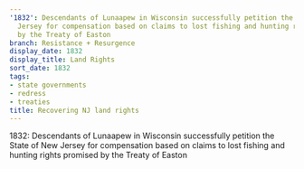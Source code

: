 ```yaml
---
'1832': Descendants of Lunaapew in Wisconsin successfully petition the State of New
  Jersey for compensation based on claims to lost fishing and hunting rights promised
  by the Treaty of Easton
branch: Resistance + Resurgence
display_date: 1832
display_title: Land Rights
sort_date: 1832
tags:
- state governments
- redress
- treaties
title: Recovering NJ land rights
---
```


1832: Descendants of Lunaapew in Wisconsin successfully petition the State of New Jersey for compensation based on claims to lost fishing and hunting rights promised by the Treaty of Easton
